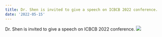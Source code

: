 ```yaml
---
title: Dr. Shen is invited to give a speech on ICBCB 2022 conference.
date: '2022-05-15'
---
```

Dr. Shen is invited to give a speech on ICBCB 2022 conference.
![](/images/photo/photo220515.jpg)